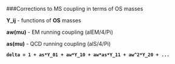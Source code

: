 ###Corrections to MS coupling in terms of OS masses

**Y_ij**   - functions of **OS** masses

**aw(mu)** - EM running coupling (alEM/4/Pi)

**as(mu)** - QCD running coupling (alS/4/Pi)

**`delta = 1 + as*Y_01 + aw*Y_10 + aw*as*Y_11 + aw^2*Y_20 + ...`**
